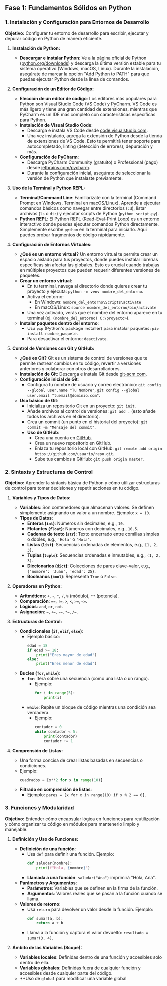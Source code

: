 ## **Fase 1: Fundamentos Sólidos en Python**

### **1. Instalación y Configuración para Entornos de Desarrollo**

**Objetivo:** Configurar tu entorno de desarrollo para escribir, ejecutar y depurar código en Python de manera eficiente.

1. **Instalación de Python:**
   - **Descargar e instalar Python**: Ve a la página oficial de Python ([python.org/downloads](https://www.python.org/downloads/)) y descarga la última versión estable para tu sistema operativo (Windows, macOS, Linux). Durante la instalación, asegúrate de marcar la opción "Add Python to PATH" para que puedas ejecutar Python desde la línea de comandos.

2. **Configuración de un Editor de Código:**
   - **Elección de un editor de código**: Los editores más populares para Python son Visual Studio Code (VS Code) y PyCharm. VS Code es más ligero y tiene una gran cantidad de extensiones, mientras que PyCharm es un IDE más completo con características específicas para Python.
   - **Instalación de Visual Studio Code**:
     - Descarga e instala VS Code desde [code.visualstudio.com](https://code.visualstudio.com/).
     - Una vez instalado, agrega la extensión de Python desde la tienda de extensiones de VS Code. Esto te permitirá tener soporte para autocompletado, linting (detección de errores), depuración y más.
   - **Configuración de PyCharm**:
     - Descarga PyCharm Community (gratuito) o Professional (pago) desde [jetbrains.com/pycharm](https://www.jetbrains.com/pycharm/).
     - Durante la configuración inicial, asegúrate de seleccionar la versión de Python que instalaste previamente.

3. **Uso de la Terminal y Python REPL:**
   - **Terminal/Command Line**: Familiarízate con la terminal (Command Prompt en Windows, Terminal en macOS/Linux). Aprende a ejecutar comandos básicos como navegar entre directorios (`cd`), listar archivos (`ls` o `dir`) y ejecutar scripts de Python (`python script.py`).
   - **Python REPL**: El Python REPL (Read-Eval-Print Loop) es un entorno interactivo donde puedes ejecutar comandos Python directamente. Simplemente escribe `python` en la terminal para iniciarlo. Aquí puedes probar fragmentos de código rápidamente.

4. **Configuración de Entornos Virtuales:**
   - **¿Qué es un entorno virtual?** Un entorno virtual te permite crear un espacio aislado para tus proyectos, donde puedes instalar librerías específicas sin afectar las globales. Esto es crucial cuando trabajas en múltiples proyectos que pueden requerir diferentes versiones de paquetes.
   - **Crear un entorno virtual**:
     - En tu terminal, navega al directorio donde quieres crear tu proyecto y ejecuta: `python -m venv nombre_del_entorno`.
     - Activa el entorno:
       - En Windows: `nombre_del_entorno\Scripts\activate`
       - En macOS/Linux: `source nombre_del_entorno/bin/activate`
     - Una vez activado, verás que el nombre del entorno aparece en tu terminal (ej. `(nombre_del_entorno) C:\proyecto>`).
   - **Instalar paquetes dentro del entorno**:
     - Usa `pip` (Python's package installer) para instalar paquetes: `pip install nombre_paquete`.
     - Para desactivar el entorno: `deactivate`.

5. **Control de Versiones con Git y GitHub:**
   - **¿Qué es Git?** Git es un sistema de control de versiones que te permite rastrear cambios en tu código, revertir a versiones anteriores y colaborar con otros desarrolladores.
   - **Instalación de Git**: Descarga e instala Git desde [git-scm.com](https://git-scm.com/).
   - **Configuración inicial de Git**:
     - Configura tu nombre de usuario y correo electrónico: `git config --global user.name "Tu Nombre"`, `git config --global user.email "tuemail@dominio.com"`.
   - **Uso básico de Git**:
     - Inicializa un repositorio Git en un proyecto: `git init`.
     - Añade archivos al control de versiones: `git add .` (esto añade todos los archivos en el directorio).
     - Crea un commit (un punto en el historial del proyecto): `git commit -m "Mensaje del commit"`.
     - **Uso de GitHub**:
       - Crea una cuenta en [GitHub](https://github.com/).
       - Crea un nuevo repositorio en GitHub.
       - Enlaza tu repositorio local con GitHub: `git remote add origin https://github.com/usuario/repo.git`.
       - Sube tus cambios a GitHub: `git push origin master`.

### **2. Sintaxis y Estructuras de Control**

**Objetivo:** Aprender la sintaxis básica de Python y cómo utilizar estructuras de control para tomar decisiones y repetir acciones en tu código.

1. **Variables y Tipos de Datos:**
   - **Variables**: Son contenedores que almacenan valores. Se definen simplemente asignando un valor a un nombre. Ejemplo: `x = 10`.
   - **Tipos de Datos**:
     - **Enteros (`int`)**: Números sin decimales, e.g., `10`.
     - **Flotantes (`float`)**: Números con decimales, e.g., `10.5`.
     - **Cadenas de texto (`str`)**: Texto encerrado entre comillas simples o dobles, e.g., `'Hola'` o `"Hola"`.
     - **Listas (`list`)**: Secuencias ordenadas de elementos, e.g., `[1, 2, 3]`.
     - **Tuplas (`tuple`)**: Secuencias ordenadas e inmutables, e.g., `(1, 2, 3)`.
     - **Diccionarios (`dict`)**: Colecciones de pares clave-valor, e.g., `{'nombre': 'Juan', 'edad': 25}`.
     - **Booleanos (`bool`)**: Representa `True` o `False`.

2. **Operadores en Python:**
   - **Aritméticos**: `+`, `-`, `*`, `/`, `%` (módulo), `**` (potencia).
   - **Comparación**: `==`, `!=`, `>`, `<`, `>=`, `<=`.
   - **Lógicos**: `and`, `or`, `not`.
   - **Asignación**: `=`, `+=`, `-=`, `*=`, `/=`.

3. **Estructuras de Control:**
   - **Condicionales (`if`, `elif`, `else`)**:
     - Ejemplo básico: 
       ```python
       edad = 18
       if edad >= 18:
           print("Eres mayor de edad")
       else:
           print("Eres menor de edad")
       ```
   - **Bucles (`for`, `while`)**:
     - **`for`**: Itera sobre una secuencia (como una lista o un rango).
       - Ejemplo:
         ```python
         for i in range(5):
             print(i)
         ```
     - **`while`**: Repite un bloque de código mientras una condición sea verdadera.
       - Ejemplo:
         ```python
         contador = 0
         while contador < 5:
             print(contador)
             contador += 1
         ```

4. **Comprensión de Listas:**
   - Una forma concisa de crear listas basadas en secuencias o condiciones.
   - Ejemplo:
     ```python
     cuadrados = [x**2 for x in range(10)]
     ```
   - **Filtrado en comprensión de listas**:
     - Ejemplo: `pares = [x for x in range(10) if x % 2 == 0]`.

### **3. Funciones y Modularidad**

**Objetivo:** Entender cómo encapsular lógica en funciones para reutilización y cómo organizar tu código en módulos para mantenerlo limpio y manejable.

1. **Definición y Uso de Funciones:**
   - **Definición de una función**:
     - Usa `def` para definir una función. Ejemplo:
       ```python
       def saludar(nombre):
           print(f"Hola, {nombre}")
       ```
     - **Llamada a una función**: `saludar("Ana")` imprimirá "Hola, Ana".
   - **Parámetros y Argumentos**:
     - **Parámetros**: Variables que se definen en la firma de la función.
     - **Argumentos**: Valores reales que se pasan a la función cuando se llama.
   - **Valores de retorno**:
     - Usa `return` para devolver un valor desde la función. Ejemplo:
       ```python
       def sumar(a, b):
           return a + b
       ```
     - Llama a la función y captura el valor devuelto: `resultado = sumar(3, 4)`.

2. **Ámbito de las Variables (Scope):**
   - **Variables locales**: Definidas dentro de una función y accesibles solo dentro de ella.
   - **Variables globales**: Definidas fuera de cualquier función y accesibles desde cualquier parte del código.
   - **Uso de `global` para modificar una variable global
